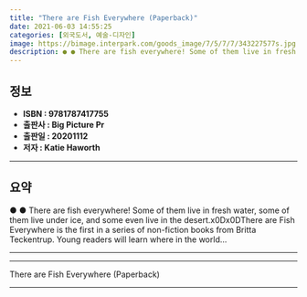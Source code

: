 ```yaml
---
title: "There are Fish Everywhere (Paperback)"
date: 2021-06-03 14:55:25
categories: [외국도서, 예술-디자인]
image: https://bimage.interpark.com/goods_image/7/5/7/7/343227577s.jpg
description: ● ● There are fish everywhere! Some of them live in fresh water, some of them live under ice, and some even live in the desert.x0Dx0DThere are Fish Everywhere
---
```


## **정보**

- **ISBN : 9781787417755**
- **출판사 : Big Picture Pr**
- **출판일 : 20201112**
- **저자 : Katie Haworth**

------



## **요약**

●  ●  There are fish everywhere! Some of them live in fresh water, some of them live under ice, and some even live in the desert.x0Dx0DThere are Fish Everywhere is the first in a series of non-fiction books from Britta Teckentrup. Young readers will learn where in the world... 

------



------


There are Fish Everywhere (Paperback) 

------


